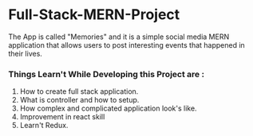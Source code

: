 # Full-Stack-MERN-Project
The App is called "Memories" and it is a simple social media MERN application that allows users to post interesting events that happened in their lives.

### Things Learn't While Developing this Project are :
 1. How to create full stack application.
 2. What is controller and how to setup.
 3. How complex and complicated application look's like.
 4. Improvement in react skill
 5. Learn't Redux.
